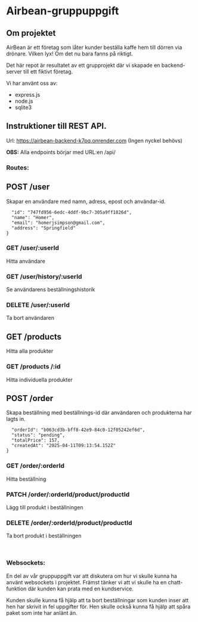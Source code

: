 # Airbean-gruppuppgift

## Om projektet

AirBean är ett företag som låter kunder beställa kaffe hem till dörren via drönare.
Vilken lyx! Om det nu bara fanns på riktigt.

Det här repot är resultatet av ett grupprojekt där vi skapade en backend-server
till ett fiktivt företag.

Vi har använt oss av:
- express.js
- node.js
- sqlite3


## Instruktioner till REST API.
Url:  https://airbean-backend-k7pq.onrender.com
(Ingen nyckel behövs)

**OBS:** Alla endpoints börjar med URL:en /api/

### Routes:

## POST /user
Skapar en användare med namn, adress, epost och användar-id.
```{
  "id": "747fd956-6edc-4ddf-9bc7-305a9ff1826d",
  "name": "Homer",
  "email": "homerjsimpson@gmail.com",
  "address": "Springfield"
}
```

### GET /user/:userId
Hitta användare

### GET /user/history/:userId
Se användarens beställningshistorik

### DELETE /user/:userId
Ta bort användaren


## GET /products 
Hitta alla produkter

### GET /products /:id
Hitta individuella produkter


## POST /order 
Skapa beställning med beställnings-id där användaren och produkterna har lagts in. 
```{
  "orderId": "b063cd3b-bff8-42e9-84c0-12f05242ef6d",
  "status": "pending",
  "totalPrice": 157,
  "createdAt": "2025-04-11T09:13:54.152Z"
}
```

### GET /order/:orderId
Hitta beställning

### PATCH /order/:orderId/product/productId
Lägg till produkt i beställningen

### DELETE /order/:orderId/product/productId
Ta bort produkt i beställningen



<br>

### Websockets:
En del av vår gruppuppgift var att diskutera om hur vi skulle kunna ha använt websockets i projektet.
Främst tänker vi att vi skulle ha en chatt-funktion där kunden kan prata med en kundservice.

Kunden skulle kunna få hjälp att ta bort beställningar som kunden inser att hen har skrivit in fel uppgifter för.
Hen skulle också kunna få hjälp att spåra paket som inte har anlänt än.
